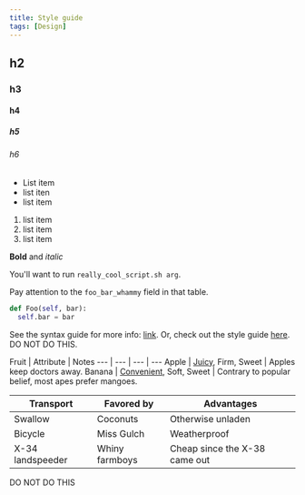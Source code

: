 ```yaml
---
title: Style guide
tags: [Design]
---
```


## h2

### h3

#### h4

##### h5

###### h6

- List item
- list iten
- list item

1. list item
2. list item
3. list item

**Bold** and _italic_

You'll want to run `really_cool_script.sh arg`.

Pay attention to the `foo_bar_whammy` field in that table.

```python
def Foo(self, bar):
  self.bar = bar
```

See the syntax guide for more info: [link](syntax_guide.md).
Or, check out the style guide [here](style_guide.md).
DO NOT DO THIS.

Fruit | Attribute | Notes
--- | --- | --- | ---
Apple | [Juicy](https://example.com/SomeReallyReallyReallyReallyReallyReallyReallyReallyLongQuery), Firm, Sweet | Apples keep doctors away.
Banana | [Convenient](https://example.com/SomeDifferentReallyReallyReallyReallyReallyReallyReallyReallyLongQuery), Soft, Sweet | Contrary to popular belief, most apes prefer mangoes.


Transport | Favored by | Advantages
--- | --- | ---
Swallow | Coconuts | Otherwise unladen
Bicycle | Miss Gulch | Weatherproof
X-34 landspeeder | Whiny farmboys | Cheap since the X-38 came out

DO NOT DO THIS